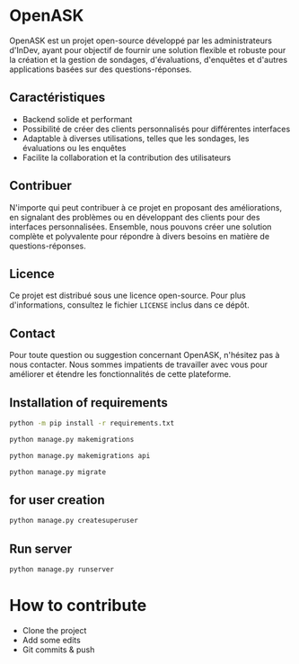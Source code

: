 # OpenASK

OpenASK est un projet open-source développé par les administrateurs d'InDev, ayant pour objectif de fournir une solution flexible et robuste pour la création et la gestion de sondages, d'évaluations, d'enquêtes et d'autres applications basées sur des questions-réponses.

## Caractéristiques

- Backend solide et performant
- Possibilité de créer des clients personnalisés pour différentes interfaces
- Adaptable à diverses utilisations, telles que les sondages, les évaluations ou les enquêtes
- Facilite la collaboration et la contribution des utilisateurs

## Contribuer

N'importe qui peut contribuer à ce projet en proposant des améliorations, en signalant des problèmes ou en développant des clients pour des interfaces personnalisées. Ensemble, nous pouvons créer une solution complète et polyvalente pour répondre à divers besoins en matière de questions-réponses.

## Licence

Ce projet est distribué sous une licence open-source. Pour plus d'informations, consultez le fichier `LICENSE` inclus dans ce dépôt.

## Contact

Pour toute question ou suggestion concernant OpenASK, n'hésitez pas à nous contacter. Nous sommes impatients de travailler avec vous pour améliorer et étendre les fonctionnalités de cette plateforme.

## Installation of requirements

```bash
python -m pip install -r requirements.txt

python manage.py makemigrations

python manage.py makemigrations api

python manage.py migrate
```

## for user creation

```bash
python manage.py createsuperuser

```
## Run server

```bash
python manage.py runserver
```
# How to contribute
- Clone the project
- Add some edits
- Git commits & push 
